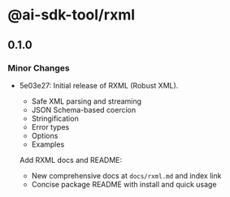 # @ai-sdk-tool/rxml

## 0.1.0

### Minor Changes

- 5e03e27: Initial release of RXML (Robust XML).
  - Safe XML parsing and streaming
  - JSON Schema-based coercion
  - Stringification
  - Error types
  - Options
  - Examples

  Add RXML docs and README:
  - New comprehensive docs at `docs/rxml.md` and index link
  - Concise package README with install and quick usage
